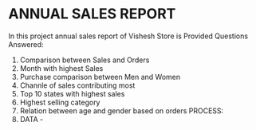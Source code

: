 # ANNUAL SALES REPORT
In this project annual sales report of Vishesh Store is Provided
Questions Answered:
1. Comparison between Sales and Orders
2. Month with highest Sales
3. Purchase comparison between Men and Women
4. Channle of sales contributing most
5. Top 10 states with highest sales
6. Highest selling category
7. Relation between age and gender based on orders
PROCESS:
1. DATA -



